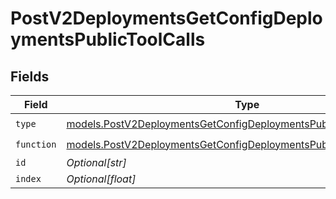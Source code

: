 # PostV2DeploymentsGetConfigDeploymentsPublicToolCalls


## Fields

| Field                                                                                                                                          | Type                                                                                                                                           | Required                                                                                                                                       | Description                                                                                                                                    |
| ---------------------------------------------------------------------------------------------------------------------------------------------- | ---------------------------------------------------------------------------------------------------------------------------------------------- | ---------------------------------------------------------------------------------------------------------------------------------------------- | ---------------------------------------------------------------------------------------------------------------------------------------------- |
| `type`                                                                                                                                         | [models.PostV2DeploymentsGetConfigDeploymentsPublicResponse200Type](../models/postv2deploymentsgetconfigdeploymentspublicresponse200type.md)   | :heavy_check_mark:                                                                                                                             | N/A                                                                                                                                            |
| `function`                                                                                                                                     | [models.PostV2DeploymentsGetConfigDeploymentsPublicResponseFunction](../models/postv2deploymentsgetconfigdeploymentspublicresponsefunction.md) | :heavy_check_mark:                                                                                                                             | N/A                                                                                                                                            |
| `id`                                                                                                                                           | *Optional[str]*                                                                                                                                | :heavy_minus_sign:                                                                                                                             | N/A                                                                                                                                            |
| `index`                                                                                                                                        | *Optional[float]*                                                                                                                              | :heavy_minus_sign:                                                                                                                             | N/A                                                                                                                                            |